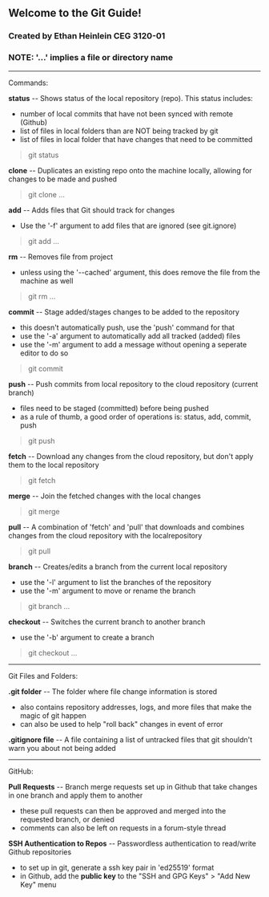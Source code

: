 ## Welcome to the Git Guide!
### Created by Ethan Heinlein CEG 3120-01
### NOTE: '...' implies a file or directory name

---

Commands:

**status** -- Shows status of the local repository (repo). This status includes:
		
- number of local commits that have not been synced with remote (Github)
- list of files in local folders than are NOT being tracked by git
- list of files in local folder that have changes that need to be committed
>git status

**clone** -- Duplicates an existing repo onto the machine locally, allowing for changes to be made and pushed

>git clone ...

**add** -- Adds files that Git should track for changes

- Use the '-f' argument to add files that are ignored (see git.ignore)
>git add ...

**rm** -- Removes file from project

- unless using the '--cached' argument, this does remove the file from the machine as well
>git rm ...

**commit** -- Stage added/stages changes to be added to the repository

- this doesn't automatically push, use the 'push' command for that
- use the '-a' argument to automatically add all tracked (added) files
- use the '-m' argument to add a message without opening a seperate editor to do so
>git commit

**push** -- Push commits from local repository to the cloud repository (current branch)
- files need to be staged (committed) before being pushed
- as a rule of thumb, a good order of operations is: status, add, commit, push
>git push

**fetch** -- Download any changes from the cloud repository, but don't apply them to the local repository

>git fetch

**merge** -- Join the fetched changes with the local changes

>git merge

**pull** -- A combination of 'fetch' and 'pull' that downloads and combines changes from the cloud repository with the localrepository

>git pull

**branch** -- Creates/edits a branch from the current local repository

- use the '-l' argument to list the branches of the repository
- use the '-m' argument to move or rename the branch
>git branch ...

**checkout** -- Switches the current branch to another branch

 - use the '-b' argument to create a branch

>git checkout ...

---

Git Files and Folders:

**.git folder** -- The folder where file change information is stored
- also contains repository addresses, logs, and more files that make the magic of git happen
- can also be used to help "roll back" changes in event of error

**.gitignore file** -- A file containing a list of untracked files that git shouldn't warn you about not being added

---

GitHub:

**Pull Requests** -- Branch merge requests set up in Github that take changes in one branch and apply them to another
- these pull requests can then be approved and merged into the requested branch, or denied
- comments can also be left on requests in a forum-style thread

**SSH Authentication to Repos** -- Passwordless authentication to read/write Github repositories
- to set up in git, generate a ssh key pair in 'ed25519' format
- in Github, add the **public key** to the "SSH and GPG Keys" > "Add New Key" menu